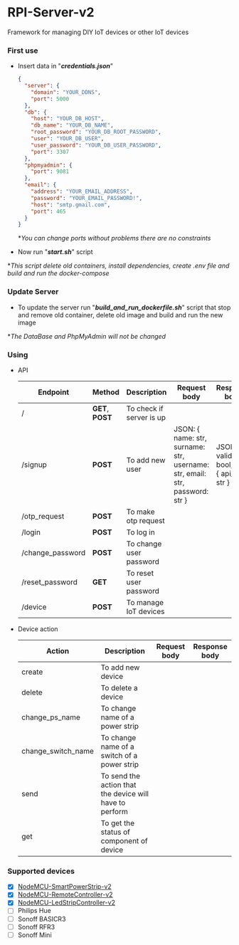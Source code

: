 # RPI-Server-v2
Framework for managing DIY IoT devices or other IoT devices

### First use

- Insert data in "*__credentials.json__*"
    
    ```json
    {
      "server": {
        "domain": "YOUR_DDNS",
        "port": 5000
      },
      "db": {
        "host": "YOUR_DB_HOST",
        "db_name": "YOUR_DB_NAME",
        "root_password": "YOUR_DB_ROOT_PASSWORD",
        "user": "YOUR_DB_USER",
        "user_password": "YOUR_DB_USER_PASSWORD",
        "port": 3307
      },
      "phpmyadmin": {
        "port": 9081
      },
      "email": {
        "address": "YOUR_EMAIL_ADDRESS",
        "password": "YOUR_EMAIL_PASSWORD!",
        "host": "smtp.gmail.com",
        "port": 465
      }
    }
    ```
  
  **You can change ports without problems there are no constraints*
  
- Now run "*__start.sh__*" script

**This script delete old containers, install dependencies, create .env file and build and run the docker-compose*

### Update Server
- To update the server run "*__build_and_run_dockerfile.sh__*" script that stop and remove old container, delete old image and build and run the new image

**The DataBase and PhpMyAdmin will not be changed*

### Using

- API

    | Endpoint | Method | Description | Request body | Response body | 
    | --- | --- | --- | --- | --- |
    | / | __GET__, __POST__ | To check if server is up |  |  |
    | /signup | __POST__ | To add new user | JSON: { name: str, surname: str, username: str, email: str, password: str } | JSON: { valid: bool, info: { api_key: str } } |
    | /otp_request | __POST__ | To make otp request |  |  |
    | /login | __POST__ | To log in |  |  |
    | /change_password | __POST__ | To change user password |  |  |
    | /reset_password | __GET__ | To reset user password |  |  |
    | /device | __POST__ | To manage IoT devices |  |  |

- Device action

    | Action | Description | Request body | Response body |
    | --- | --- | --- | --- |
    | create | To add new device |  |  |
    | delete | To delete a device |  |  |
    | change_ps_name | To change name of a power strip |  |  |
    | change_switch_name | To change name of a switch of a power strip |  |  |
    | send | To send the action that the device will have to perform |  |  |
    | get | To get the status of component of device |  |  |

### Supported devices

- [X] [NodeMCU-SmartPowerStrip-v2](https://github.com/dj-d/NodeMCU-SmartPowerStrip-v2)
- [X] [NodeMCU-RemoteController-v2](https://github.com/dj-d/NodeMCU-RemoteController-v2)
- [X] [NodeMCU-LedStripController-v2](https://github.com/dj-d/NodeMCU-LedStripController-v2)
- [ ] Philips Hue
- [ ] Sonoff BASICR3
- [ ] Sonoff RFR3
- [ ] Sonoff Mini